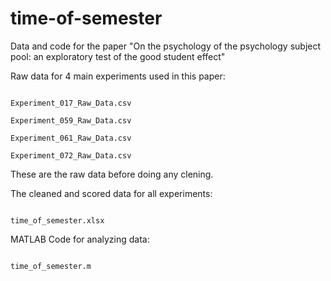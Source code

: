 # time-of-semester
Data and code for the paper "On the psychology of the psychology subject pool: an exploratory test of the good student effect"

Raw data for 4 main experiments used in this paper:

																						  Experiment_017_Raw_Data.csv
																						  Experiment_059_Raw_Data.csv
																					  	Experiment_061_Raw_Data.csv
																						  Experiment_072_Raw_Data.csv
   
These are the raw data before doing any clening.

The cleaned and scored data for all experiments:

   																						time_of_semester.xlsx 

MATLAB Code for analyzing data:

																							time_of_semester.m

